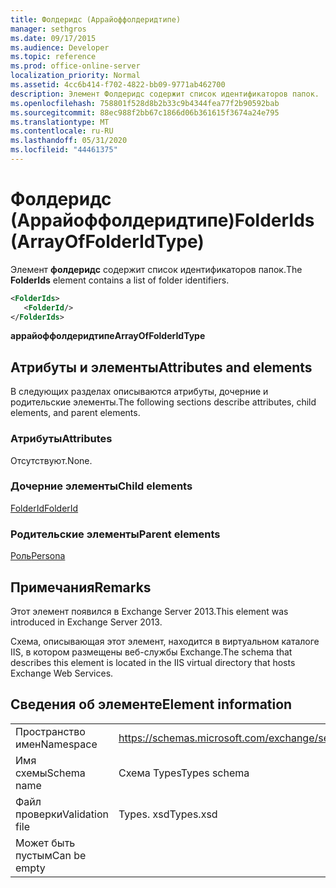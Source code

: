 ```yaml
---
title: Фолдеридс (Аррайоффолдеридтипе)
manager: sethgros
ms.date: 09/17/2015
ms.audience: Developer
ms.topic: reference
ms.prod: office-online-server
localization_priority: Normal
ms.assetid: 4cc6b414-f702-4822-bb09-9771ab462700
description: Элемент Фолдеридс содержит список идентификаторов папок.
ms.openlocfilehash: 758801f528d8b2b33c9b4344fea77f2b90592bab
ms.sourcegitcommit: 88ec988f2bb67c1866d06b361615f3674a24e795
ms.translationtype: MT
ms.contentlocale: ru-RU
ms.lasthandoff: 05/31/2020
ms.locfileid: "44461375"
---
```

# <a name="folderids-arrayoffolderidtype"></a><span data-ttu-id="30774-103">Фолдеридс (Аррайоффолдеридтипе)</span><span class="sxs-lookup"><span data-stu-id="30774-103">FolderIds (ArrayOfFolderIdType)</span></span>

<span data-ttu-id="30774-104">Элемент **фолдеридс** содержит список идентификаторов папок.</span><span class="sxs-lookup"><span data-stu-id="30774-104">The **FolderIds** element contains a list of folder identifiers.</span></span> 
  
```XML
<FolderIds>
   <FolderId/>
</FolderIds>
```

 <span data-ttu-id="30774-105">**аррайоффолдеридтипе**</span><span class="sxs-lookup"><span data-stu-id="30774-105">**ArrayOfFolderIdType**</span></span>
## <a name="attributes-and-elements"></a><span data-ttu-id="30774-106">Атрибуты и элементы</span><span class="sxs-lookup"><span data-stu-id="30774-106">Attributes and elements</span></span>

<span data-ttu-id="30774-107">В следующих разделах описываются атрибуты, дочерние и родительские элементы.</span><span class="sxs-lookup"><span data-stu-id="30774-107">The following sections describe attributes, child elements, and parent elements.</span></span>
  
### <a name="attributes"></a><span data-ttu-id="30774-108">Атрибуты</span><span class="sxs-lookup"><span data-stu-id="30774-108">Attributes</span></span>

<span data-ttu-id="30774-109">Отсутствуют.</span><span class="sxs-lookup"><span data-stu-id="30774-109">None.</span></span>
  
### <a name="child-elements"></a><span data-ttu-id="30774-110">Дочерние элементы</span><span class="sxs-lookup"><span data-stu-id="30774-110">Child elements</span></span>

[<span data-ttu-id="30774-111">FolderId</span><span class="sxs-lookup"><span data-stu-id="30774-111">FolderId</span></span>](folderid.md)
  
### <a name="parent-elements"></a><span data-ttu-id="30774-112">Родительские элементы</span><span class="sxs-lookup"><span data-stu-id="30774-112">Parent elements</span></span>

[<span data-ttu-id="30774-113">Роль</span><span class="sxs-lookup"><span data-stu-id="30774-113">Persona</span></span>](persona.md)
  
## <a name="remarks"></a><span data-ttu-id="30774-114">Примечания</span><span class="sxs-lookup"><span data-stu-id="30774-114">Remarks</span></span>

<span data-ttu-id="30774-115">Этот элемент появился в Exchange Server 2013.</span><span class="sxs-lookup"><span data-stu-id="30774-115">This element was introduced in Exchange Server 2013.</span></span>
  
<span data-ttu-id="30774-116">Схема, описывающая этот элемент, находится в виртуальном каталоге IIS, в котором размещены веб-службы Exchange.</span><span class="sxs-lookup"><span data-stu-id="30774-116">The schema that describes this element is located in the IIS virtual directory that hosts Exchange Web Services.</span></span>
  
## <a name="element-information"></a><span data-ttu-id="30774-117">Сведения об элементе</span><span class="sxs-lookup"><span data-stu-id="30774-117">Element information</span></span>

|||
|:-----|:-----|
|<span data-ttu-id="30774-118">Пространство имен</span><span class="sxs-lookup"><span data-stu-id="30774-118">Namespace</span></span>  <br/> |https://schemas.microsoft.com/exchange/services/2006/types  <br/> |
|<span data-ttu-id="30774-119">Имя схемы</span><span class="sxs-lookup"><span data-stu-id="30774-119">Schema name</span></span>  <br/> |<span data-ttu-id="30774-120">Схема Types</span><span class="sxs-lookup"><span data-stu-id="30774-120">Types schema</span></span>  <br/> |
|<span data-ttu-id="30774-121">Файл проверки</span><span class="sxs-lookup"><span data-stu-id="30774-121">Validation file</span></span>  <br/> |<span data-ttu-id="30774-122">Types. xsd</span><span class="sxs-lookup"><span data-stu-id="30774-122">Types.xsd</span></span>  <br/> |
|<span data-ttu-id="30774-123">Может быть пустым</span><span class="sxs-lookup"><span data-stu-id="30774-123">Can be empty</span></span>  <br/> ||
   


